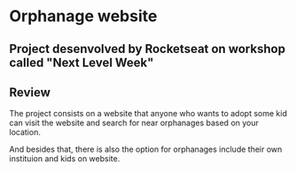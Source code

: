 # Orphanage website

## Project desenvolved by Rocketseat on workshop called "Next Level Week"

## Review
The project consists on a website that anyone who wants to adopt some kid can visit the website and search for near orphanages based on your location.

And besides that, there is also the option for orphanages include their own instituion and kids on website. 
   
